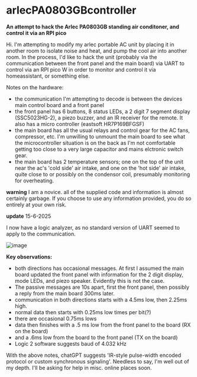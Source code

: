 # arlecPA0803GBcontroller
**An attempt to hack the Arlec PA0803GB standing air conditoner, and control it via an RPI pico**

Hi. I'm attempting to modify my arlec portable AC unit by placing it in another room to isolate noise and heat, and pump the cool air into another room.
In the process, I'd like to hack the unit (probably via the communication between the front panel and the main board) via UART to control via an RPI pico W in order to monitor and control it via homeassistant, or something else.

Notes on the hardware:
- the communication I'm attempting to decode is between the devices main control board and a front panel
- the front panel has 6 buttons, 8 status LEDs, a 2 digit 7 segment display (SSC5023HG-2), a piezo buzzer, and an IR receiver for the remote. It also has a micro controller (eastsoft HR7P169BFGSF)
- the main board has all the usual relays and control gear for the AC fans, compressor, etc. I'm unwilling to unmount the main board to see what the microcontroller situation is on the back as I'm not comfortable getting too close to a very large capacitor and mains elctronic switch gear.
- the main board has 2 temperature sensors; one on the top of the unit near the ac's 'cold side' air intake, and one on the 'hot side' air intake, quite close to or possibly on the condensor coil, presumably monitoring for overheating. 

**warning**
I am a novice. all of the supplied code and information is almost certainly garbage. If you choose to use any information provided, you do so entirely at your own risk.

**update** 15-6-2025

I now have a logic analyzer, as no standard version of UART seemed to apply to the communication. 

![image](https://github.com/user-attachments/assets/234dc970-7463-4eff-8598-4fade56371c1)

**Key observations:**
- both directions has occasional messages. At first I assumed the main board updated the front panel with information for the 2 digit display, mode LEDs, and piezo speaker. Evidently this is not the case.
- The passive messages are 10s apart, first the front panel, then possibly a reply from the main board 300ms later.
- communication in both directions starts with a 4.5ms low, then 2.25ms high.
- normal data then starts with 0.25ms low times per bit(?)
- there are occasional 0.75ms lows
- data then finishes with a .5 ms low from the front panel to the board (RX on the board)
- and a .6ms low from the board to the front panel (TX on the board)
- Logic 2 software suggests baud of 4.032 kHz

With the above notes, chatGPT suggests 'IR-style pulse-width encoded protocol or custom synchronous signaling'.
Needless to say, I'm well out of my depth. I'll be asking for help in misc. online places soon.
